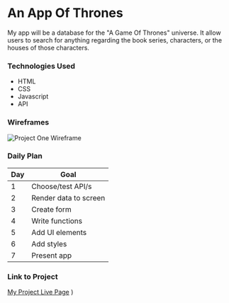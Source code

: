 # An App Of Thrones

My app will be a database for the "A Game Of Thrones" universe. It allow users to search for anything regarding the book series, characters, or the houses of those characters.

### Technologies Used

- HTML
- CSS
- Javascript
- API

### Wireframes

![Project One Wireframe](https://i.imgur.com/dodo3Kw.jpeg)

### Daily Plan

| Day | Goal |
|-----|------|
| 1 | Choose/test API/s |
| 2 | Render data to screen |
| 3 | Create form |
| 4 | Write functions|
| 5| Add UI elements|
|6| Add styles|
|7| Present app|
### Link to Project
[My Project Live Page](https://calebhart11.github.io/unit-1-project/)
)